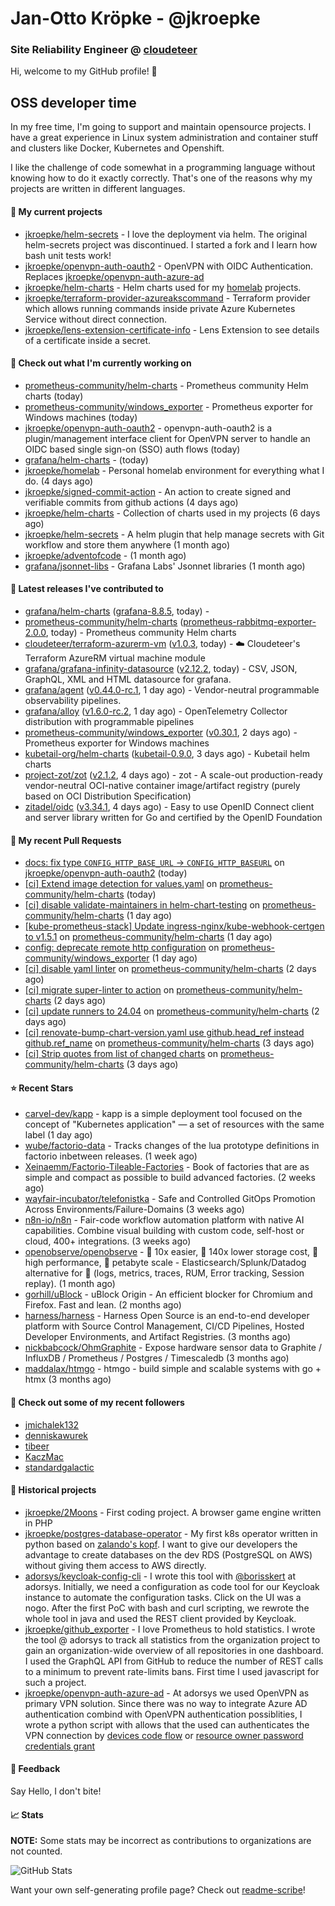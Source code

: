 # Jan-Otto Kröpke - @jkroepke
### Site Reliability Engineer @ [cloudeteer](https://cloudeteer.de/)

Hi, welcome to my GitHub profile! 👋

## OSS developer time
In my free time, I'm going to support and maintain opensource projects. I have a great experience in Linux system administration and container stuff and clusters like Docker, Kubernetes and Openshift.

I like the challenge of code somewhat in a programming language without knowing how to do it exactly correctly. That's one of the reasons why my projects are written in different languages.

#### 🌱 My current projects
- [jkroepke/helm-secrets](https://github.com/jkroepke/helm-secrets) - I love the deployment via helm. The original helm-secrets project was discontinued. I started a fork and I learn how bash unit tests work!
- [jkroepke/openvpn-auth-oauth2](https://github.com/jkroepke/openvpn-auth-oauth2) - OpenVPN with OIDC Authentication. Replaces  [jkroepke/openvpn-auth-azure-ad](https://github.com/jkroepke/openvpn-auth-azure-ad) 
- [jkroepke/helm-charts](https://github.com/jkroepke/helm-charts) - Helm charts used for my [homelab](https://github.com/jkroepke/homelab) projects.
- [jkroepke/terraform-provider-azureakscommand](https://github.com/jkroepke/terraform-provider-azureakscommand) - Terraform provider which allows running commands inside private Azure Kubernetes Service without direct connection.
- [jkroepke/lens-extension-certificate-info](https://github.com/jkroepke/lens-extension-certificate-info) - Lens Extension to see details of a certificate inside a secret.

#### 👷 Check out what I'm currently working on

- [prometheus-community/helm-charts](https://github.com/prometheus-community/helm-charts) - Prometheus community Helm charts (today)
- [prometheus-community/windows_exporter](https://github.com/prometheus-community/windows_exporter) - Prometheus exporter for Windows machines (today)
- [jkroepke/openvpn-auth-oauth2](https://github.com/jkroepke/openvpn-auth-oauth2) - openvpn-auth-oauth2 is a plugin/management interface client for OpenVPN server to handle an OIDC based single sign-on (SSO) auth flows (today)
- [grafana/helm-charts](https://github.com/grafana/helm-charts) -  (today)
- [jkroepke/homelab](https://github.com/jkroepke/homelab) - Personal homelab environment for everything what I do. (4 days ago)
- [jkroepke/signed-commit-action](https://github.com/jkroepke/signed-commit-action) - An action to create signed and verifiable commits from github actions (4 days ago)
- [jkroepke/helm-charts](https://github.com/jkroepke/helm-charts) - Collection of charts used in my projects (6 days ago)
- [jkroepke/helm-secrets](https://github.com/jkroepke/helm-secrets) - A helm plugin that help manage secrets with Git workflow and store them anywhere (1 month ago)
- [jkroepke/adventofcode](https://github.com/jkroepke/adventofcode) -  (1 month ago)
- [grafana/jsonnet-libs](https://github.com/grafana/jsonnet-libs) - Grafana Labs&#39; Jsonnet libraries (1 month ago)

#### 🔭 Latest releases I've contributed to

- [grafana/helm-charts](https://github.com/grafana/helm-charts) ([grafana-8.8.5](https://github.com/grafana/helm-charts/releases/tag/grafana-8.8.5), today) - 
- [prometheus-community/helm-charts](https://github.com/prometheus-community/helm-charts) ([prometheus-rabbitmq-exporter-2.0.0](https://github.com/prometheus-community/helm-charts/releases/tag/prometheus-rabbitmq-exporter-2.0.0), today) - Prometheus community Helm charts
- [cloudeteer/terraform-azurerm-vm](https://github.com/cloudeteer/terraform-azurerm-vm) ([v1.0.3](https://github.com/cloudeteer/terraform-azurerm-vm/releases/tag/v1.0.3), today) - ☁️ Cloudeteer&#39;s Terraform AzureRM virtual machine module
- [grafana/grafana-infinity-datasource](https://github.com/grafana/grafana-infinity-datasource) ([v2.12.2](https://github.com/grafana/grafana-infinity-datasource/releases/tag/v2.12.2), today) - CSV, JSON, GraphQL, XML and HTML datasource for grafana.
- [grafana/agent](https://github.com/grafana/agent) ([v0.44.0-rc.1](https://github.com/grafana/agent/releases/tag/v0.44.0-rc.1), 1 day ago) - Vendor-neutral programmable observability pipelines.
- [grafana/alloy](https://github.com/grafana/alloy) ([v1.6.0-rc.2](https://github.com/grafana/alloy/releases/tag/v1.6.0-rc.2), 1 day ago) - OpenTelemetry Collector distribution with programmable pipelines
- [prometheus-community/windows_exporter](https://github.com/prometheus-community/windows_exporter) ([v0.30.1](https://github.com/prometheus-community/windows_exporter/releases/tag/v0.30.1), 2 days ago) - Prometheus exporter for Windows machines
- [kubetail-org/helm-charts](https://github.com/kubetail-org/helm-charts) ([kubetail-0.9.0](https://github.com/kubetail-org/helm-charts/releases/tag/kubetail-0.9.0), 3 days ago) - Kubetail helm charts
- [project-zot/zot](https://github.com/project-zot/zot) ([v2.1.2](https://github.com/project-zot/zot/releases/tag/v2.1.2), 4 days ago) - zot - A scale-out production-ready vendor-neutral OCI-native container image/artifact registry (purely based on OCI Distribution Specification)
- [zitadel/oidc](https://github.com/zitadel/oidc) ([v3.34.1](https://github.com/zitadel/oidc/releases/tag/v3.34.1), 4 days ago) - Easy to use OpenID Connect client and server library written for Go and certified by the OpenID Foundation

#### 🔨 My recent Pull Requests

- [docs: fix type `CONFIG_HTTP_BASE_URL` -&gt; `CONFIG_HTTP_BASEURL`](https://github.com/jkroepke/openvpn-auth-oauth2/pull/391) on [jkroepke/openvpn-auth-oauth2](https://github.com/jkroepke/openvpn-auth-oauth2) (today)
- [[ci] Extend image detection for values.yaml](https://github.com/prometheus-community/helm-charts/pull/5223) on [prometheus-community/helm-charts](https://github.com/prometheus-community/helm-charts) (today)
- [[ci] disable validate-maintainers in helm-chart-testing](https://github.com/prometheus-community/helm-charts/pull/5222) on [prometheus-community/helm-charts](https://github.com/prometheus-community/helm-charts) (1 day ago)
- [[kube-prometheus-stack] Update ingress-nginx/kube-webhook-certgen to v1.5.1](https://github.com/prometheus-community/helm-charts/pull/5221) on [prometheus-community/helm-charts](https://github.com/prometheus-community/helm-charts) (1 day ago)
- [config: deprecate remote http configuration](https://github.com/prometheus-community/windows_exporter/pull/1849) on [prometheus-community/windows_exporter](https://github.com/prometheus-community/windows_exporter) (1 day ago)
- [[ci] disable yaml linter](https://github.com/prometheus-community/helm-charts/pull/5214) on [prometheus-community/helm-charts](https://github.com/prometheus-community/helm-charts) (2 days ago)
- [[ci] migrate super-linter to action](https://github.com/prometheus-community/helm-charts/pull/5209) on [prometheus-community/helm-charts](https://github.com/prometheus-community/helm-charts) (2 days ago)
- [[ci] update runners to 24.04](https://github.com/prometheus-community/helm-charts/pull/5208) on [prometheus-community/helm-charts](https://github.com/prometheus-community/helm-charts) (2 days ago)
- [[ci] renovate-bump-chart-version.yaml use github.head_ref instead github.ref_name](https://github.com/prometheus-community/helm-charts/pull/5204) on [prometheus-community/helm-charts](https://github.com/prometheus-community/helm-charts) (3 days ago)
- [[ci] Strip quotes from list of changed charts](https://github.com/prometheus-community/helm-charts/pull/5203) on [prometheus-community/helm-charts](https://github.com/prometheus-community/helm-charts) (3 days ago)

#### ⭐ Recent Stars

- [carvel-dev/kapp](https://github.com/carvel-dev/kapp) - kapp is a simple deployment tool focused on the concept of &#34;Kubernetes application&#34; — a set of resources with the same label (1 day ago)
- [wube/factorio-data](https://github.com/wube/factorio-data) - Tracks changes of the lua prototype definitions in factorio inbetween releases. (1 week ago)
- [Xeinaemm/Factorio-Tileable-Factories](https://github.com/Xeinaemm/Factorio-Tileable-Factories) - Book of factories that are as simple and compact as possible to build advanced factories. (2 weeks ago)
- [wayfair-incubator/telefonistka](https://github.com/wayfair-incubator/telefonistka) - Safe and Controlled GitOps Promotion Across Environments/Failure-Domains (3 weeks ago)
- [n8n-io/n8n](https://github.com/n8n-io/n8n) - Fair-code workflow automation platform with native AI capabilities. Combine visual building with custom code, self-host or cloud, 400&#43; integrations. (3 weeks ago)
- [openobserve/openobserve](https://github.com/openobserve/openobserve) - 🚀 10x easier, 🚀 140x lower storage cost, 🚀 high performance,  🚀 petabyte scale - Elasticsearch/Splunk/Datadog alternative for 🚀 (logs, metrics, traces, RUM, Error tracking, Session replay). (1 month ago)
- [gorhill/uBlock](https://github.com/gorhill/uBlock) - uBlock Origin - An efficient blocker for Chromium and Firefox. Fast and lean. (2 months ago)
- [harness/harness](https://github.com/harness/harness) - Harness Open Source is an end-to-end developer platform with Source Control Management, CI/CD Pipelines, Hosted Developer Environments, and Artifact Registries. (3 months ago)
- [nickbabcock/OhmGraphite](https://github.com/nickbabcock/OhmGraphite) - Expose hardware sensor data to Graphite / InfluxDB / Prometheus / Postgres / Timescaledb (3 months ago)
- [maddalax/htmgo](https://github.com/maddalax/htmgo) - htmgo - build simple and scalable systems with go &#43; htmx (3 months ago)

#### 👯 Check out some of my recent followers

- [jmichalek132](https://github.com/jmichalek132)
- [denniskawurek](https://github.com/denniskawurek)
- [tibeer](https://github.com/tibeer)
- [KaczMac](https://github.com/KaczMac)
- [standardgalactic](https://github.com/standardgalactic)

#### 📜 Historical projects
- [jkroepke/2Moons](https://github.com/jkroepke/2Moons) - First coding project. A browser game engine written in PHP
- [jkroepke/postgres-database-operator](https://github.com/jkroepke/postgres-database-operator) - My first k8s operator written in python based on [zalando's kopf](https://github.com/zalando-incubator/kopf). I want to give our developers the advantage to create databases on the dev RDS (PostgreSQL on AWS) without giving them access to AWS directly.
- [adorsys/keycloak-config-cli](https://github.com/adorsys/keycloak-config-cli) - I wrote this tool with [@borisskert](https://github.com/borisskert) at adorsys. Initially, we need a configuration as code tool for our Keycloak instance to automate the configuration tasks. Click on the UI was a nogo. After the first PoC with bash and curl scripting, we rewrote the whole tool in java and used the REST client provided by Keycloak.
- [jkroepke/github_exporter](https://github.com/jkroepke/github_exporter) - I love Prometheus to hold statistics. I wrote the tool @ adorsys to track all statistics from the organization project to gain an organization-wide overview of all repositories in one dashboard. I used the GraphQL API from GitHub to reduce the number of REST calls to a minimum to prevent rate-limits bans. First time I used javascript for such a project.
- [jkroepke/openvpn-auth-azure-ad](https://github.com/jkroepke/openvpn-auth-azure-ad) - At adorsys we used OpenVPN as primary VPN solution. Since there was no way to integrate Azure AD authentication combind with OpenVPN authentication possiblities, I wrote a python script with allows that the used can authenticates the VPN connection by [devices code flow](https://docs.microsoft.com/en-us/azure/active-directory/develop/v2-oauth2-device-code) or [resource owner password credentials grant](https://docs.microsoft.com/en-us/azure/active-directory/develop/v2-oauth-ropc)

#### 💬 Feedback

Say Hello, I don't bite!

#### 📈 Stats

**NOTE:** Some stats may be incorrect as contributions to organizations
are not counted.

![GitHub Stats](https://github-readme-stats.vercel.app/api?username=jkroepke&count_private=false&theme=tokyonight&show_icons=true)

Want your own self-generating profile page? Check out [readme-scribe](https://github.com/muesli/readme-scribe)!
